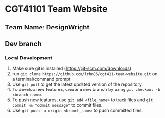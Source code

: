 # CGT41101 Team Website
## Team Name: DesignWright
## Dev branch

### Local Development
1. Make sure git is installed (https://git-scm.com/downloads)
2. run ` git clone https://github.com/lrbn86/cgt411-team-website.git ` on a terminal/command prompt
3. Use ` git pull ` to get the latest updated version of the repository.
4. To develop new features, create a new branch by using ` git checkout -b <branch_name> `.
5. To push new features, use ` git add <file_name> ` to track files and ` git commit -m "commit message" ` to commit files.
6. Use ` git push -u origin <branch_name> ` to push committed files.